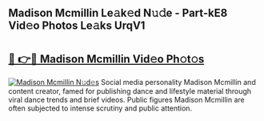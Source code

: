 ## Madison Mcmillin Le𝚊k𝚎d N𝚞𝚍e - Part-kE8 Vid𝚎o Photos Le𝚊ks UrqV1

# <h2><a href="http://fbce7v.evod.top/?m=Madison+Mcmillin">🔗 👉🔴 Madison Mcmillin Vid𝚎o Ph𝚘t𝚘s</a></h2>

[![Madison Mcmillin N𝚞d𝚎s](https://i.imgur.com/8V9OHl7.gif)](http://fbce7v.evod.top/?m=Madison+Mcmillin)
Social media personality Madison Mcmillin and content creator, famed for publishing dance and lifestyle material through viral dance trends and brief videos. Public figures Madison Mcmillin are often subjected to intense scrutiny and public attention. 
